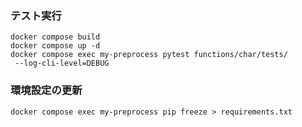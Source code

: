 ### テスト実行
```
docker compose build
docker compose up -d
docker compose exec my-preprocess pytest functions/char/tests/
 --log-cli-level=DEBUG
```
### 環境設定の更新
```
docker compose exec my-preprocess pip freeze > requirements.txt
```
